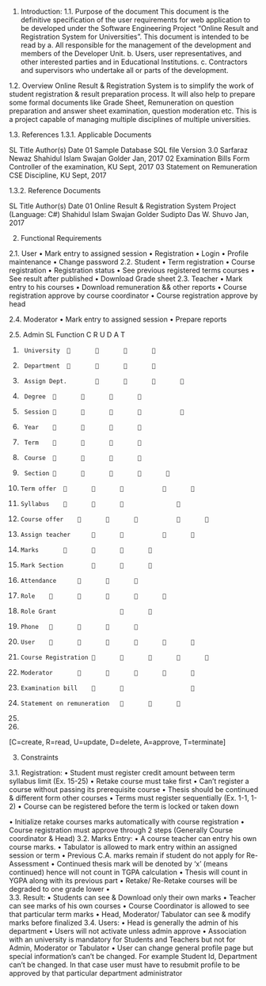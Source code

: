 1.	 Introduction:
1.1.	Purpose of the document
This document is the definitive specification of the user requirements for web application to be developed under the Software Engineering Project “Online Result and Registration System for Universities”.
This document is intended to be read by
a.	All responsible for the management of the development and members of the Developer Unit.
b.	Users, user representatives, and other interested parties and in Educational Institutions.
c.	Contractors and supervisors who undertake all or parts of the development.

1.2.	Overview
Online Result & Registration System is to simplify the work of student registration & result preparation process. It will also help to prepare some formal documents like Grade Sheet, Remuneration on question preparation and answer sheet examination, question moderation etc.
This is a project capable of managing multiple disciplines of multiple universities.

1.3.	References
1.3.1.	Applicable Documents

SL	Title	Author(s)	Date
01	Sample Database SQL file
Version 3.0 	Sarfaraz Newaz
Shahidul Islam
Swajan Golder	Jan, 2017
02	Examination Bills Form	Controller of the examination, KU	Sept,  2017
03	Statement on Remuneration	CSE Discipline, KU	Sept, 2017

1.3.2.	Reference Documents

SL	Title	Author(s)	Date
01	Online Result & Registration System Project (Language: C#)	Shahidul Islam
Swajan Golder
Sudipto Das
W. Shuvo	Jan, 2017

2.	 Functional Requirements

2.1.	User
•	 Mark entry to assigned session
•	 Registration
•	Login
•	Profile maintenance
•	Change password
2.2.	Student
•	Term registration
•	Course registration
•	Registration status
•	See previous registered terms courses
•	See result after published
•	Download Grade sheet
2.3.	Teacher
•	Mark entry to his courses
•	Download remuneration && other reports
•	Course registration approve by course coordinator
•	Course registration approve by head

2.4.	Moderator
•	 Mark entry to assigned session
•	 Prepare reports

2.5.	Admin
SL	Function	C	R	U	D	A	T
1.		University										
2.		Department										
3.		Assign Dept.										
4.		Degree										
5.		Session											
6.		Year										
7.		Term										
8.		Course										
9.		Section											
10.		Term offer											
11.		Syllabus										
12.		Course offer											
13.		Assign teacher										
14.		Marks										
15.		Mark Section									
16.		Attendance									
17.		Role											
18.		Role Grant								
19.		Phone										
20.		User												
21.		Course Registration											
22.		Moderator											
23.		Examination bill									
24.		Statement on remuneration									
25.								
26.								
[C=create, R=read, U=update, D=delete, A=approve, T=terminate]

3.	Constraints

3.1.	Registration:
•	 Student must register credit amount between term syllabus limit (Ex. 15-25)
•	 Retake course must take first
•	 Can’t register a course without passing its prerequisite course
•	 Thesis should be continued & different form other courses
•	 Terms must register sequentially (Ex. 1-1, 1-2)
•	 Course can be registered before the term is locked or taken down

•	 Initialize retake courses marks automatically with course registration
•	 Course registration must approve through 2 steps (Generally Course coordinator & Head)
3.2.	Marks Entry:
•	 A course teacher can entry his own course marks.
•	 Tabulator is allowed to mark entry within an assigned session or term
•	 Previous C.A. marks remain if student do not apply for Re-Assessment
•	 Continued thesis mark will be denoted by ‘x’ (means continued) hence will not count in TGPA calculation
•	 Thesis will count in YGPA along with its previous part
•	 Retake/ Re-Retake courses will be degraded to one grade lower
•	
3.3.	Result:
•	Students can see & Download only their own marks
•	 Teacher can see marks of his own courses
•	 Course Coordinator is allowed to see that particular term marks
•	 Head, Moderator/ Tabulator can see & modify marks before finalized
3.4.	Users:
•	 Head is generally the admin of his department
•	 Users will not activate unless admin approve
•	 Association with an university is mandatory for Students and Teachers but not for Admin, Moderator or Tabulator
•	 User can change general profile page but special information’s can’t be changed. For example Student Id, Department can’t be changed. In that case user must have to resubmit profile to be approved by that particular department administrator
